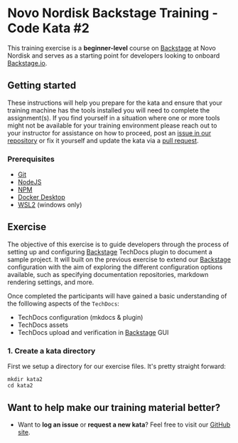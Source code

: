 Novo Nordisk Backstage Training - Code Kata #2
======================================

This training exercise is a **beginner-level** course on [Backstage](https://github.com/backstage/backstage/) at Novo Nordisk and serves as a starting point for developers looking to onboard [Backstage.io](https://backstage.io/).

## Getting started
These instructions will help you prepare for the kata and ensure that your training machine has the tools installed you will need to complete the assignment(s). If you find yourself in a situation where one or more tools might not be available for your training environment please reach out to your instructor for assistance on how to proceed, post an [issue in our repository](https://github.com/NovoNordisk-OpenSource/dojo/issues) or fix it yourself and update the kata via a [pull request](https://github.com/NovoNordisk-OpenSource/dojo/pulls).

### Prerequisites
* [Git](https://git-scm.com/book/en/v2/Getting-Started-Installing-Git)
* [NodeJS](https://nodejs.org/)
* [NPM](https://docs.npmjs.com/downloading-and-installing-node-js-and-npm)
* [Docker Desktop](https://docs.docker.com/desktop/)
* [WSL2](https://learn.microsoft.com/en-us/windows/wsl/install) (windows only)

## Exercise
The objective of this exercise is to guide developers through the process of setting up and configuring [Backstage](https://github.com/backstage/backstage/) TechDocs plugin to document a sample project. It will built on the previous exercise to extend our [Backstage](https://github.com/backstage/backstage/) configuration with the aim of exploring the different configuration options available, such as specifying documentation repositories, markdown rendering settings, and more.

Once completed the participants will have gained a basic understanding of the folllowing aspects of the `TechDocs`:

* TechDocs configuration (mkdocs & plugin)
* TechDocs assets
* TechDocs upload and verification in [Backstage](https://github.com/backstage/backstage/) GUI 

### 1. Create a kata directory
First we setup a directory for our exercise files. It's pretty straight forward:

```
mkdir kata2
cd kata2
```

## Want to help make our training material better?
 * Want to **log an issue** or **request a new kata**? Feel free to visit our [GitHub site](https://github.com/NovoNordisk-OpenSource/dojo/issues).
